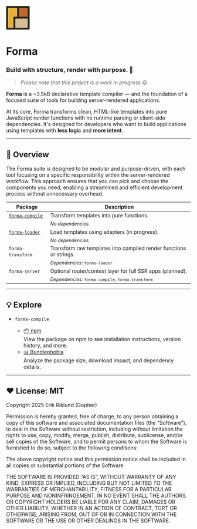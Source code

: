 <img src="https://raw.githubusercontent.com/erik-riklund/forma/b015d3d77f3c1c110b0ac12df2e036106866ccd9/logo.svg" width="64" height="64">

# Forma

### Build with structure, render with purpose. 🚀  
> _Please note that this project is a work in progress_ 😃

**Forma** is a ~3.5kB declarative template compiler — and the foundation of a focused suite of tools for building server-rendered applications.

At its core, Forma transforms clean, HTML-like templates into pure JavaScript render functions with no runtime parsing or client-side dependencies. It's designed for developers who want to build applications using templates with **less logic** and **more intent**.

---

## 🔧 Overview

The Forma suite is designed to be modular and purpose-driven, with each tool focusing on a specific responsibility within the server-rendered workflow. This approach ensures that you can pick and choose the components you need, enabling a streamlined and efficient development process without unnecessary overhead.

| Package            | Description |
|--------------------|-------------|
| [`forma-compile`](https://github.com/erik-riklund/forma/tree/main/packages/compiler) | Transform templates into pure functions. |
| | <span style="font-size: 90%">_No dependencies._</span> |
| [`forma-loader`](https://github.com/erik-riklund/forma/tree/main/packages/compiler) | Load templates using adapters (in progress). |
| | <span style="font-size: 90%">_No dependencies._</span> |
| `forma-transform` | Transform raw templates into compiled render functions or strings. |
| | <span style="font-size: 90%">_Dependencies:_ `forma-loader`</span> |
| `forma-server`     | Optional router/context layer for full SSR apps (planned). |
| | <span style="font-size: 90%">_Dependencies:_ `forma-compile`, `forma-transform`</span> |

---

## 💡 Explore

- `forma-compile`

  - [📦 npm](https://www.npmjs.com/package/forma-compile)<br>
    View the package on npm to see installation instructions, version history, and more.
  - [📊 Bundlephobia](https://bundlephobia.com/package/forma-compile)<br>
    Analyze the package size, download impact, and dependency details.

---

## ❤️ License: MIT

Copyright 2025 Erik Riklund (Gopher)

Permission is hereby granted, free of charge, to any person obtaining a copy of this software and associated documentation files (the “Software”), to deal in the Software without restriction, including without limitation the rights to use, copy, modify, merge, publish, distribute, sublicense, and/or sell copies of the Software, and to permit persons to whom the Software is furnished to do so, subject to the following conditions:

The above copyright notice and this permission notice shall be included in all copies or substantial portions of the Software.

THE SOFTWARE IS PROVIDED “AS IS”, WITHOUT WARRANTY OF ANY KIND, EXPRESS OR IMPLIED, INCLUDING BUT NOT LIMITED TO THE WARRANTIES OF MERCHANTABILITY, FITNESS FOR A PARTICULAR PURPOSE AND NONINFRINGEMENT. IN NO EVENT SHALL THE AUTHORS OR COPYRIGHT HOLDERS BE LIABLE FOR ANY CLAIM, DAMAGES OR OTHER LIABILITY, WHETHER IN AN ACTION OF CONTRACT, TORT OR OTHERWISE, ARISING FROM, OUT OF OR IN CONNECTION WITH THE SOFTWARE OR THE USE OR OTHER DEALINGS IN THE SOFTWARE.

